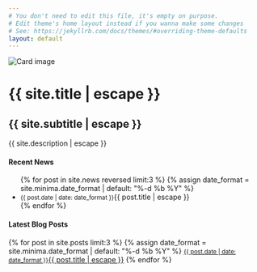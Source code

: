 ```yaml
---
# You don't need to edit this file, it's empty on purpose.
# Edit theme's home layout instead if you wanna make some changes
# See: https://jekyllrb.com/docs/themes/#overriding-theme-defaults
layout: default
---
```

<div class="card text-center">
  <img class="card-img img-fluid front-img" src="{{ "/assets/img/cover.jpg" | relative_url }}" alt="Card image">
  <div class="card-img-overlay">
    <h1 class="card-title front-title">{{ site.title | escape }}</h1>
    <h2 class="display-4 front-subtitle">{{ site.subtitle | escape }}</h2>
    <p class="card-text lead front-tagline">{{ site.description | escape }}</p>
  </div>
</div>
<!-- <img src="" class="img-fluid mx-auto border-4" alt="Responsive image"> -->
<div class="row marketing">
    <div class="col">
        <span class="text-center"><h4 class="text-primary">Recent News</h4></span>
        <ul class="list-group my-4 front-list">
            {% for post in site.news reversed limit:3 %}
            {% assign date_format = site.minima.date_format | default: "%-d %b %Y" %}
            <li class="list-group-item"><small class="text-muted mr-2">{{ post.date | date: date_format }}</small>{{ post.title | escape }}</li>
            {% endfor %}
        </ul>
    </div>
    <div class="col">
        <span class="text-center"><h4 class="text-primary">Latest Blog Posts</h4></span>
        <div class="list-group my-4 front-list">
            {% for post in site.posts limit:3 %}
            {% assign date_format = site.minima.date_format | default: "%-d %b %Y" %}
            <a class="list-group-item list-group-item-action" href="{{ post.url | relative_url }}"><small class="text-muted mr-2">{{ post.date | date: date_format }}</small>{{ post.title | escape }}</a>
            {% endfor %}
        </div>
    </div>
</div>
